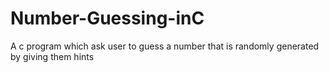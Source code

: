 # Number-Guessing-inC
A c program which ask user to guess a number that is randomly generated by giving them hints
